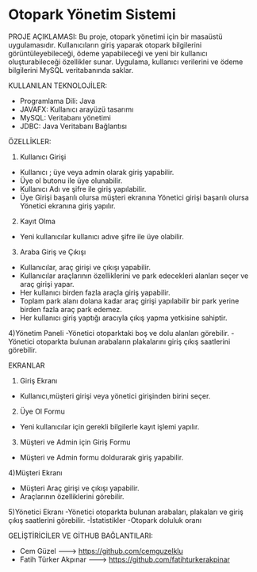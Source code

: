 
# Otopark Yönetim Sistemi

PROJE AÇIKLAMASI:
Bu proje, otopark yönetimi için bir masaüstü uygulamasıdır. Kullanıcıların giriş yaparak otopark bilgilerini görüntüleyebileceği, ödeme yapabileceği ve yeni bir kullanıcı oluşturabileceği özellikler sunar. Uygulama, kullanıcı verilerini ve ödeme bilgilerini MySQL veritabanında saklar.

KULLANILAN TEKNOLOJİLER:
- Programlama Dili: Java
- JAVAFX: Kullanıcı arayüzü tasarımı
- MySQL: Veritabanı yönetimi
- JDBC: Java Veritabanı Bağlantısı

ÖZELLİKLER:
1) Kullanıcı Girişi
- Kullanıcı ; üye veya admin olarak giriş yapabilir.
- Üye ol butonu ile üye olunabilir.
- Kullanıcı Adı ve şifre ile giriş yapılabilir.
- Üye Girişi başarılı olursa müşteri ekranına Yönetici girişi başarılı olursa Yönetici ekranına giriş yapılır.

2) Kayıt Olma
- Yeni kullanıcılar kullanıcı adıve şifre ile üye olabilir.

3) Araba Giriş ve Çıkışı 
- Kullanıcılar, araç girişi ve çıkışı yapabilir.
- Kullanıcılar araçlarının özelliklerini ve park edecekleri alanları seçer ve araç girişi yapar.
- Her kullanıcı birden fazla araçla giriş yapabilir.
- Toplam park alanı dolana kadar araç girişi yapılabilir bir park yerine birden fazla araç park edemez.
- Her kullanıcı giriş yaptığı aracıyla çıkış yapma yetkisine sahiptir.

4)Yönetim Paneli
-Yönetici otoparktaki boş ve dolu alanları görebilir.
-Yönetici otoparkta bulunan arabaların plakalarını giriş çıkış saatlerini görebilir.

EKRANLAR
1) Giriş Ekranı
- Kullanıcı,müşteri girişi veya yönetici girişinden birini seçer.

2) Üye Ol Formu 
- Yeni kullanıcılar için gerekli bilgilerle kayıt işlemi yapılır.

3) Müşteri ve Admin için Giriş Formu
- Müşteri ve Admin formu doldurarak giriş yapabilir.

4)Müşteri Ekranı
- Müşteri Araç girişi ve çıkışı yapabilir.
- Araçlarının özelliklerini görebilir.

5)Yönetici Ekranı
-Yönetici otoparkta bulunan arabaları, plakaları ve giriş çıkış saatlerini görebilir.
-İstatistikler
-Otopark doluluk oranı 

GELİŞTİRİCİLER VE GİTHUB BAĞLANTILARI:
- Cem Güzel ---> https://github.com/cemguzelklu
- Fatih Türker Akpınar ---> https://github.com/fatihturkerakpinar
